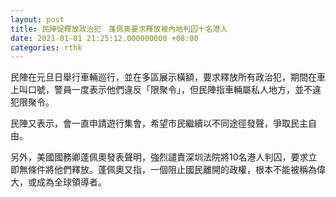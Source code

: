 ```yaml
---
layout: post
title: 民陣促釋放政治犯　蓬佩奧要求釋放被內地判囚十名港人
date: 2021-01-01 21:25:12.000000000 +08:00
categories: rthk
---
```


民陣在元旦日舉行車輛巡行，並在多區展示橫額，要求釋放所有政治犯，期間在車上叫口號，警員一度表示他們違反「限聚令」，但民陣指車輛屬私人地方，並不違犯限聚令。

民陣又表示，會一直申請遊行集會，希望市民繼續以不同途徑發聲，爭取民主自由。

另外，美國國務卿蓬佩奧發表聲明，強烈譴責深圳法院將10名港人判囚，要求立即無條件將他們釋放。蓬佩奧又指，一個阻止國民離開的政權，根本不能被稱為偉大，或成為全球領導者。
